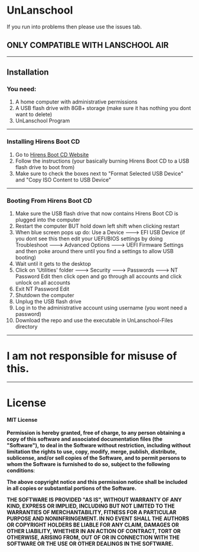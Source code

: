 # UnLanschool
If you run into problems then please use the issues tab.
## ONLY COMPATIBLE WITH LANSCHOOL AIR

------------

## Installation
### You need:
1. A home computer with administrative permissions
2. A USB flash drive with 8GB+ storage (make sure it has nothing you dont want to delete)
3. UnLanschool Program

------------

### Installing Hirens Boot CD
1. Go to [Hirens Boot CD Website](https://www.hirensbootcd.org/usb-booting/ "Hirens Boot CD Website")
2. Follow the instructions (your basically burning Hirens Boot CD to a USB flash drive to boot from)
3. Make sure to check the boxes next to "Format Selected USB Device" and "Copy ISO Content to USB Device"

------------


### Booting From Hirens Boot CD
1. Make sure the USB flash drive that now contains Hirens Boot CD is plugged into the computer
2. Restart the computer BUT hold down left shift when clicking restart
3. When blue screen pops up do: Use a Device ---> EFI USB Device (if you dont see this then edit your UEFI/BIOS settings by doing Troubleshoot ---> Advanced Options ---> UEFI Firmware Settings and then poke around there until you find a settings to allow USB booting)
4. Wait until it gets to the desktop
5. Click on 'Utilities' folder ---> Security ---> Passwords ---> NT Password Edit then click open and go through all accounts and click unlock on all accounts
6. Exit NT Password Edit
7. Shutdown the computer
8. Unplug the USB flash drive
9. Log in to the administrative account using username (you wont need a password)
10. Download the repo and use the executable in UnLanschool-Files directory

------------


# I am not responsible for misuse of this.

------------

# License
#### MIT License
**Permission is hereby granted, free of charge, to any person obtaining a copy
of this software and associated documentation files (the "Software"), to deal
in the Software without restriction, including without limitation the rights
to use, copy, modify, merge, publish, distribute, sublicense, and/or sell
copies of the Software, and to permit persons to whom the Software is
furnished to do so, subject to the following conditions**:

**The above copyright notice and this permission notice shall be included in all
copies or substantial portions of the Software.**

**THE SOFTWARE IS PROVIDED "AS IS", WITHOUT WARRANTY OF ANY KIND, EXPRESS OR
IMPLIED, INCLUDING BUT NOT LIMITED TO THE WARRANTIES OF MERCHANTABILITY,
FITNESS FOR A PARTICULAR PURPOSE AND NONINFRINGEMENT. IN NO EVENT SHALL THE
AUTHORS OR COPYRIGHT HOLDERS BE LIABLE FOR ANY CLAIM, DAMAGES OR OTHER
LIABILITY, WHETHER IN AN ACTION OF CONTRACT, TORT OR OTHERWISE, ARISING FROM,
OUT OF OR IN CONNECTION WITH THE SOFTWARE OR THE USE OR OTHER DEALINGS IN THE
SOFTWARE.**
